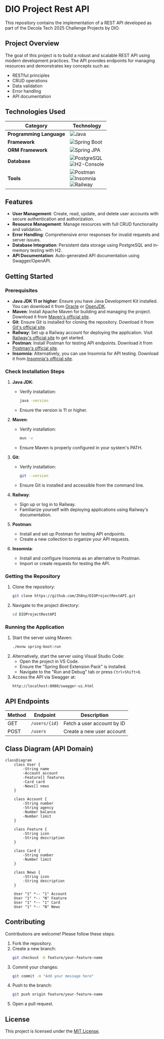 # DIO Project Rest API

This repository contains the implementation of a REST API developed as part of the Decola Tech 2025 Challenge Projects by DIO.

## Project Overview

The goal of this project is to build a robust and scalable REST API using modern development practices. The API provides endpoints for managing resources and demonstrates key concepts such as:

- RESTful principles
- CRUD operations
- Data validation
- Error handling
- API documentation
  
## Technologies Used

<div align="center">

| Category              | Technology                                                                                     |
|-----------------------|-----------------------------------------------------------------------------------------------|
| **Programming Language** | ![Java](https://img.shields.io/badge/Java-ED8B00?style=for-the-badge&logo=java&logoColor=white) |
| **Framework**         | ![Spring Boot](https://img.shields.io/badge/Spring%20Boot-6DB33F?style=for-the-badge&logo=spring-boot&logoColor=white) |
| **ORM Framework**      | ![Spring JPA](https://img.shields.io/badge/Spring%20JPA-6DB33F?style=for-the-badge&logo=spring&logoColor=white) |
| **Database**          | ![PostgreSQL](https://img.shields.io/badge/PostgreSQL-316192?style=for-the-badge&logo=postgresql&logoColor=white) <br> ![H2-Console](https://img.shields.io/badge/H2-Console-003B57?style=for-the-badge&logo=h2&logoColor=white) |
| **Tools**             | ![Postman](https://img.shields.io/badge/Postman-FF6C37?style=for-the-badge&logo=postman&logoColor=white) <br> ![Insomnia](https://img.shields.io/badge/Insomnia-4000BF?style=for-the-badge&logo=insomnia&logoColor=white) <br> ![Railway](https://img.shields.io/badge/Railway-0B0D0E?style=for-the-badge&logo=railway&logoColor=white) |

</div>

## Features

- **User Management**: Create, read, update, and delete user accounts with secure authentication and authorization.
- **Resource Management**: Manage resources with full CRUD functionality and validation.
- **Error Handling**: Comprehensive error responses for invalid requests and server issues.
- **Database Integration**: Persistent data storage using PostgreSQL and in-memory testing with H2.
- **API Documentation**: Auto-generated API documentation using Swagger/OpenAPI.

## Getting Started

### Prerequisites

- **Java JDK 11 or higher**: Ensure you have Java Development Kit installed. You can download it from [Oracle](https://www.oracle.com/java/technologies/javase-downloads.html) or [OpenJDK](https://openjdk.org/).
- **Maven**: Install Apache Maven for building and managing the project. Download it from [Maven's official site](https://maven.apache.org/).
- **Git**: Ensure Git is installed for cloning the repository. Download it from [Git's official site](https://git-scm.com/).
- **Railway**: Set up a Railway account for deploying the application. Visit [Railway's official site](https://railway.app/) to get started.
- **Postman**: Install Postman for testing API endpoints. Download it from [Postman's official site](https://www.postman.com/).
- **Insomnia**: Alternatively, you can use Insomnia for API testing. Download it from [Insomnia's official site](https://insomnia.rest/).

### Check Installation Steps

1. **Java JDK**:
    - Verify installation:
      ```bash
      java -version
      ```
    - Ensure the version is 11 or higher.

2. **Maven**:
    - Verify installation:
      ```bash
      mvn -v
      ```
    - Ensure Maven is properly configured in your system's PATH.

3. **Git**:
    - Verify installation:
      ```bash
      git --version
      ```
    - Ensure Git is installed and accessible from the command line.

4. **Railway**:
    - Sign up or log in to Railway.
    - Familiarize yourself with deploying applications using Railway's documentation.

6. **Postman**:
    - Install and set up Postman for testing API endpoints.
    - Create a new collection to organize your API requests.

7. **Insomnia**:
    - Install and configure Insomnia as an alternative to Postman.
    - Import or create requests for testing the API.

### Getting the Repository

1. Clone the repository:
    ```bash
    git clone https://github.com/Zh0ny/DIOProjectRestAPI.git
    ```
2. Navigate to the project directory:
    ```bash
    cd DIOProjectRestAPI
    ```

### Running the Application

1. Start the server using Maven:
    ```bash
    ./mvnw spring-boot:run
    ```
2. Alternatively, start the server using Visual Studio Code:
    - Open the project in VS Code.
    - Ensure the "Spring Boot Extension Pack" is installed.
    - Navigate to the "Run and Debug" tab or press `Ctrl+Shift+D`.
3. Access the API via Swagger at:
   ```
   http://localhost:8080/swagger-ui.html
   ```

## API Endpoints

<div align="center">

| Method | Endpoint           | Description                       |
|--------|--------------------|-----------------------------------|
| GET    | `/users/{id}`      | Fetch a user account by ID        |
| POST   | `/users`           | Create a new user account         |

</div>

## Class Diagram (API Domain)

```mermaid
classDiagram
    class User {
        -String name
        -Account account
        -Feature[] features
        -Card card
        -News[] news
    }

    class Account {
        -String number
        -String agency
        -Number balance
        -Number limit
    }

    class Feature {
        -String icon
        -String description
    }

    class Card {
        -String number
        -Number limit
    }

    class News {
        -String icon
        -String description
    }

    User "1" *-- "1" Account
    User "1" *-- "N" Feature
    User "1" *-- "1" Card
    User "1" *-- "N" News
```

## Contributing

Contributions are welcome! Please follow these steps:

1. Fork the repository.
2. Create a new branch:
    ```bash
    git checkout -b feature/your-feature-name
    ```
3. Commit your changes:
    ```bash
    git commit -m "Add your message here"
    ```
4. Push to the branch:
    ```bash
    git push origin feature/your-feature-name
    ```
5. Open a pull request.

## License

This project is licensed under the [MIT License](LICENSE).

